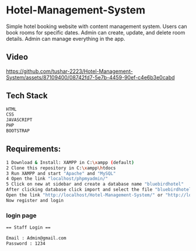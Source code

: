 # Hotel-Management-System

Simple hotel booking website with content management system. Users can book rooms for specific dates. Admin can create, update, and delete room details. Admin can manage everything in the app.

## Video
<!--<a href="https://www.youtube.com/watch?v=rKwBxxVXWkM">click here..</a>-->
https://github.com/tushar-2223/Hotel-Management-System/assets/87109400/08742fd7-5e7b-4459-90ef-c4e6b3e0cabd

## Tech Stack 

```sh
HTML
CSS
JAVASCRIPT
PHP
BOOTSTRAP 
```

## Requirements:

```sh
1 Download & Install: XAMPP in C:\xampp (default)
2 Clone this repository in C:\xampp\htdocs
3 Run XAMPP and start "Apache" and "MySQL"
4 Open the link "localhost/phpmyadmin/"
5 Click on new at sidebar and create a database name "bluebirdhotel"
After clicking database click import and select the file "bluebirdhotel.sql"
Open the link "http://localhost/Hotel-Management-System/" or "http://localhost/Hotel-Management-System-main/"
Now register and login
```


### login page

```sh
== Staff Login ==

Email : Admin@gmail.com
Password : 1234
```
